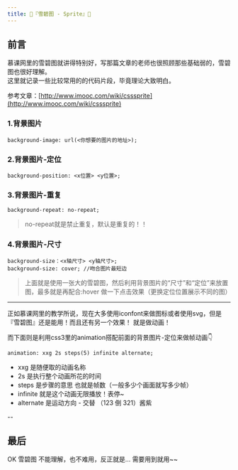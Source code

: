 ```yaml
---
title: 🍇『雪碧图 - Sprite』🍇
---
```



## 前言

慕课网里的雪碧图就讲得特别好，写那篇文章的老师也很照顾那些基础弱的，雪碧图也很好理解。  
这里就记录一些比较常用的的代码片段，毕竟理论大致明白。

参考文章：[http://www.imooc.com/wiki/csssprite](http://www.imooc.com/wiki/csssprite)


### 1.背景图片
    background-image: url(<你想要的图片的地址>);

### 2.背景图片-定位
    background-position: <x位置> <y位置>;

### 3.背景图片-重复
    background-repeat: no-repeat;
>no-repeat就是禁止重复，默认是重复的！！

### 4.背景图片-尺寸
    background-size：<x轴尺寸> <y轴尺寸>;
    background-size: cover; //吻合图片最短边

>上面就是使用一张大的雪碧图，然后利用背景图片的“尺寸”和“定位”来放置图，最多就是再配合:hover 做一下点击效果（更换定位位置展示不同的图）

---
正如慕课网里的教学所说，现在大多使用iconfont来做图标或者使用svg，但是『雪碧图』还是能用！而且还有另一个效果！ 就是做动画！  

而下面则是利用css3里的animation搭配前面的背景图片-定位来做帧动画👇

    animation: xxg 2s steps(5) infinite alternate;

- xxg 是随便取的动画名称  
- 2s 是执行整个动画所花的时间
- steps 是步骤的意思 也就是帧数（一般多少个画面就写多少帧）
- infinite 就是这个动画无限播放！表停~
- alternate 是运动方向 - 交替 （123 倒 321）酱紫

--
## 最后
OK 雪碧图 不能理解，也不难用，反正就是... 需要用到就用~~
